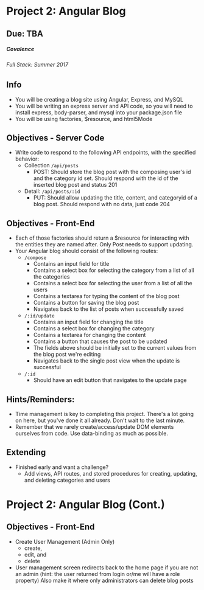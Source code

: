 # Project 2: Angular Blog
## Due: TBA
##### Covalence
###### Full Stack: Summer 2017

## Info
* You will be creating a blog site using Angular, Express, and MySQL
* You will be writing an express server and API code, so you will need to install express, body-parser, and mysql into your package.json file
* You will be using factories, $resource, and html5Mode

## Objectives - Server Code
* Write code to respond to the following API endpoints, with the specified behavior:
    * Collection `/api/posts`
        * POST: Should store the blog post with the composing user's id and the category id set. Should respond with the id of the inserted blog post and status 201
    * Detail: `/api/posts/:id`
        * PUT: Should allow updating the title, content, and categoryid of a blog post. Should respond with no data, just code 204

## Objectives - Front-End
* Each of those factories should return a $resource for interacting with the entities they are named after. Only Post needs to support updating.
* Your Angular blog should consist of the following routes:
    * `/compose`
        * Contains an input field for title
        * Contains a select box for selecting the category from a list of all the categories
        * Contains a select box for selecting the user from a list of all the users
        * Contains a textarea for typing the content of the blog post
        * Contains a button for saving the blog post
        * Navigates back to the list of posts when successfully saved
    * `/:id/update`
        * Contains an input field for changing the title
        * Contains a select box for changing the category
        * Contains a textarea for changing the content
        * Contains a button that causes the post to be updated
        * The fields above should be initially set to the current values from the blog post we're editing
        * Navigates back to the single post view when the update is successful
    * `/:id`
        * Should have an edit button that navigates to the update page

## Hints/Reminders:
* Time management is key to completing this project. There's a lot going on here, but you've done it all already. Don't wait to the last minute.
* Remember that we rarely create/access/update DOM elements ourselves from code. Use data-binding as much as possible.

## Extending
* Finished early and want a challenge?
    * Add views, API routes, and stored procedures for creating, updating, and deleting categories and users


# Project 2: Angular Blog (Cont.)

## Objectives - Front-End
* Create User Management (Admin Only)
    * create, 
    * edit, and 
    * delete 
* User management screen redirects back to the home page if you are not an admin (hint: the user returned from login or/me will have a role property) Also make it where only administrators can delete blog posts